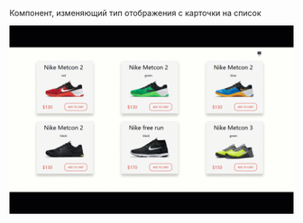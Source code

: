 Компонент, изменяющий тип отображения с карточки на список

![переключатель](./homeworkEventsStateLayouts.gif)